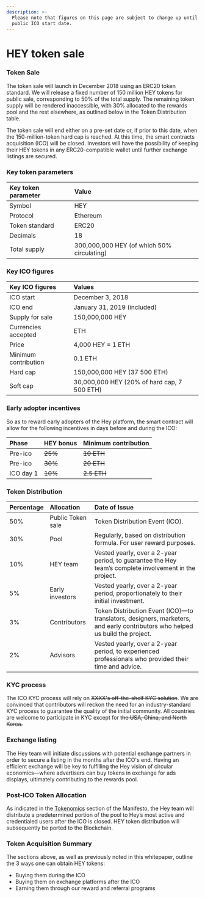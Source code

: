 ```yaml
---
description: >-
  Please note that figures on this page are subject to change up until the
  public ICO start date.
---
```


# HEY token sale

### Token Sale

The token sale will launch in December 2018 using an ERC20 token standard. We will release a fixed number of 150 million HEY tokens for public sale, corresponding to 50% of the total supply. The remaining token supply will be rendered inaccessible, with 30% allocated to the rewards pool and the rest elsewhere, as outlined below in the Token Distribution table.

The token sale will end either on a pre-set date or, if prior to this date, when the 150-million-token hard cap is reached. At this time, the smart contracts acquisition \(ICO\) will be closed. Investors will have the possibility of keeping their HEY tokens in any ERC20-compatible wallet until further exchange listings are secured. 

### Key token parameters

| Key token parameter | Value |
| :--- | :--- |
| Symbol | HEY |
| Protocol | Ethereum |
| Token standard | ERC20 |
| Decimals | 18 |
| Total supply | 300,000,000 HEY \(of which 50% circulating\) |

### Key ICO figures

| Key ICO figures | Values |
| :--- | :--- |
| ICO start | December 3, 2018 |
| ICO end | January 31, 2019 \(included\) |
| Supply for sale | 150,000,000 HEY |
| Currencies accepted | ETH |
| Price | 4,000 HEY = 1 ETH |
| Minimum contribution | 0.1 ETH |
| Hard cap | 150,000,000 HEY \(37 500 ETH\)  |
| Soft cap | 30,000,000 HEY \(20% of hard cap, 7 500 ETH\) |

### Early adopter incentives

So as to reward early adopters of the Hey platform, the smart contract will allow for the following incentives in days before and during the ICO:

| Phase | HEY bonus | Minimum contribution |
| :--- | :--- | :--- |
| Pre-ico | ~~25%~~ | ~~10 ETH~~ |
| Pre-ico | ~~30%~~ | ~~20 ETH~~ |
| ICO day 1 | ~~10%~~ | ~~2.5 ETH~~ |

### Token Distribution

| **Percentage** | **Allocation**  | **Date of Issue** |
| :--- | :--- | :--- |
| 50% | Public Token sale | Token Distribution Event \(ICO\). |
| 30% | Pool | Regularly, based on distribution formula. For user reward purposes. |
| 10% | HEY team | Vested yearly, over a 2-year period, to guarantee the Hey team’s complete involvement in the project. |
| 5% | Early investors | Vested yearly, over a 2-year period, proportionately to their initial investment. |
| 3% | Contributors | Token Distribution Event \(ICO\)—to translators, designers, marketers, and early contributors who helped us build the project. |
| 2% | Advisors | Vested yearly, over a 2-year period, to experienced professionals who provided their time and advice. |

### KYC process

The ICO KYC process will rely on ~~XXXX's off-the-shelf KYC solution~~. We are convinced that contributors will reckon the need for an industry-standard KYC process to guarantee the quality of the initial community. All countries are welcome to participate in KYC except for ~~the USA, China, and North Korea.~~

### Exchange listing

The Hey team will initiate discussions with potential exchange partners in order to secure a listing in the months after the ICO's end. Having an efficient exchange will be key to fulfilling the Hey vision of circular economics—where advertisers can buy tokens in exchange for ads displays, ultimately contributing to the rewards pool.

### Post-ICO Token Allocation

As indicated in the [Tokenomics](https://manifesto.get-hey.com/hey-token) section of the Manifesto, the Hey team will distribute a predetermined portion of the pool to Hey’s most active and credentialed users after the ICO is closed. HEY token distribution will subsequently be ported to the Blockchain.

### Token Acquisition Summary

The sections above, as well as previously noted in this whitepaper, outline the 3 ways one can obtain HEY tokens:

* Buying them during the ICO
* Buying them on exchange platforms after the ICO
* Earning them through our reward and referral programs



